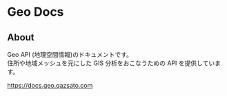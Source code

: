 # Geo Docs

## About

Geo API (地理空間情報)のドキュメントです。  
住所や地域メッシュを元にした GIS 分析をおこなうための API を提供しています。

https://docs.geo.qazsato.com
